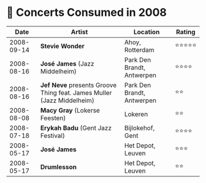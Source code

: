 # 🎤 Concerts Consumed in 2008

| Date | Artist | Location | Rating |
| --- | --- | --- | --- |
| 2008-09-14 | **Stevie Wonder** | Ahoy, Rotterdam | ⭐️️⭐️️⭐️️⭐️️⭐️️ |
| 2008-08-16 | **José James** (Jazz Middelheim) | Park Den Brandt, Antwerpen | ⭐️️⭐️️⭐️️⭐️️ |
| 2008-08-16 | **Jef Neve** presents Groove Thing feat. James Muller (Jazz Middelheim) | Park Den Brandt, Antwerpen | ⭐️️⭐️️ |
| 2008-08-08 | **Macy Gray** (Lokerse Feesten) | Lokeren | ⭐️️⭐️️ |
| 2008-07-18 | **Erykah Badu** (Gent Jazz Festival) | Bijlokehof, Gent | ⭐️️⭐️️⭐️⭐️️ |
| 2008-05-17 | **José James** | Het Depot, Leuven | ⭐️️⭐️️⭐️️ |
| 2008-05-17 | **Drumlesson** | Het Depot, Leuven | ⭐️️⭐️️ |
